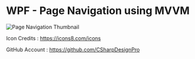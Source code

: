 # WPF - Page Navigation using MVVM

![Page Navigation Thumbnail](https://user-images.githubusercontent.com/55704859/186695382-e0b2deea-24ca-4bb1-925b-2870400ec78c.png)

Icon Credits : https://icons8.com/icons

GitHub Account : https://github.com/CSharpDesignPro
